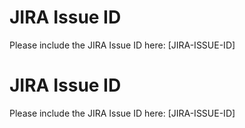 # JIRA Issue ID
Please include the JIRA Issue ID here: [JIRA-ISSUE-ID]
# JIRA Issue ID
Please include the JIRA Issue ID here: [JIRA-ISSUE-ID]

